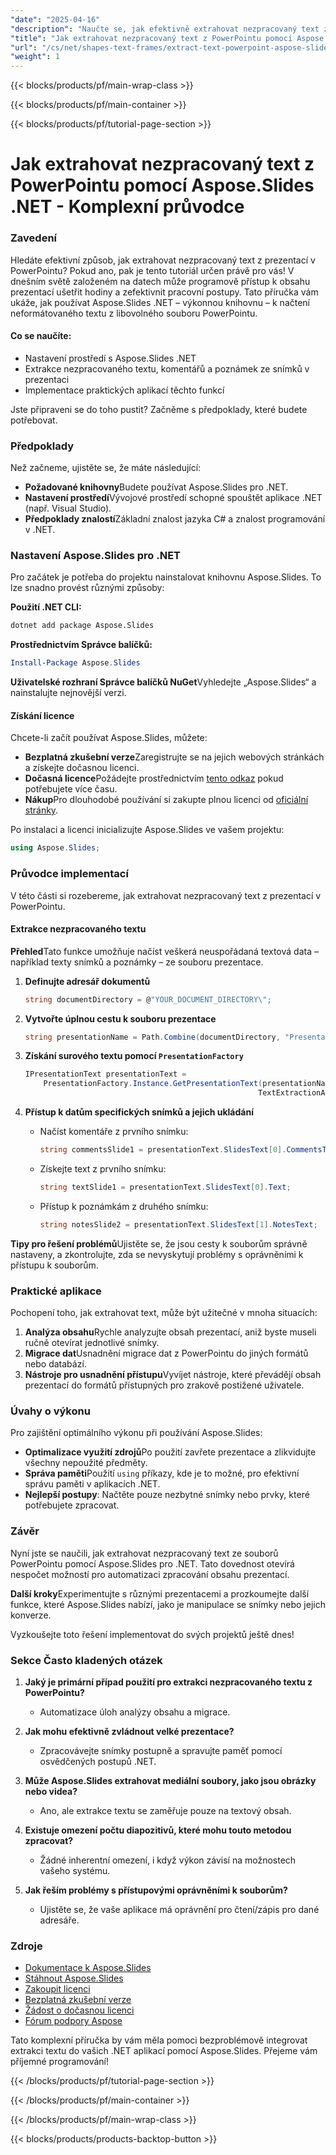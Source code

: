 ```yaml
---
"date": "2025-04-16"
"description": "Naučte se, jak efektivně extrahovat nezpracovaný text z prezentací v PowerPointu pomocí Aspose.Slides .NET. Tato komplexní příručka zahrnuje nastavení, implementaci a praktické aplikace pro zefektivnění pracovních postupů."
"title": "Jak extrahovat nezpracovaný text z PowerPointu pomocí Aspose.Slides .NET - Komplexní průvodce"
"url": "/cs/net/shapes-text-frames/extract-text-powerpoint-aspose-slides-dotnet/"
"weight": 1
---
```


{{< blocks/products/pf/main-wrap-class >}}

{{< blocks/products/pf/main-container >}}

{{< blocks/products/pf/tutorial-page-section >}}
# Jak extrahovat nezpracovaný text z PowerPointu pomocí Aspose.Slides .NET - Komplexní průvodce

### Zavedení

Hledáte efektivní způsob, jak extrahovat nezpracovaný text z prezentací v PowerPointu? Pokud ano, pak je tento tutoriál určen právě pro vás! V dnešním světě založeném na datech může programově přístup k obsahu prezentací ušetřit hodiny a zefektivnit pracovní postupy. Tato příručka vám ukáže, jak používat Aspose.Slides .NET – výkonnou knihovnu – k načtení neformátovaného textu z libovolného souboru PowerPointu.

#### Co se naučíte:
- Nastavení prostředí s Aspose.Slides .NET
- Extrakce nezpracovaného textu, komentářů a poznámek ze snímků v prezentaci
- Implementace praktických aplikací těchto funkcí

Jste připraveni se do toho pustit? Začněme s předpoklady, které budete potřebovat.

### Předpoklady

Než začneme, ujistěte se, že máte následující:

- **Požadované knihovny**Budete používat Aspose.Slides pro .NET.
- **Nastavení prostředí**Vývojové prostředí schopné spouštět aplikace .NET (např. Visual Studio).
- **Předpoklady znalostí**Základní znalost jazyka C# a znalost programování v .NET.

### Nastavení Aspose.Slides pro .NET

Pro začátek je potřeba do projektu nainstalovat knihovnu Aspose.Slides. To lze snadno provést různými způsoby:

**Použití .NET CLI:**
```bash
dotnet add package Aspose.Slides
```

**Prostřednictvím Správce balíčků:**
```powershell
Install-Package Aspose.Slides
```

**Uživatelské rozhraní Správce balíčků NuGet**Vyhledejte „Aspose.Slides“ a nainstalujte nejnovější verzi.

#### Získání licence

Chcete-li začít používat Aspose.Slides, můžete:
- **Bezplatná zkušební verze**Zaregistrujte se na jejich webových stránkách a získejte dočasnou licenci.
- **Dočasná licence**Požádejte prostřednictvím [tento odkaz](https://purchase.aspose.com/temporary-license/) pokud potřebujete více času.
- **Nákup**Pro dlouhodobé používání si zakupte plnou licenci od [oficiální stránky](https://purchase.aspose.com/buy).

Po instalaci a licenci inicializujte Aspose.Slides ve vašem projektu:

```csharp
using Aspose.Slides;
```

### Průvodce implementací

V této části si rozebereme, jak extrahovat nezpracovaný text z prezentací v PowerPointu.

#### Extrakce nezpracovaného textu

**Přehled**Tato funkce umožňuje načíst veškerá neuspořádaná textová data – například texty snímků a poznámky – ze souboru prezentace.

1. **Definujte adresář dokumentů**
   ```csharp
   string documentDirectory = @"YOUR_DOCUMENT_DIRECTORY\";
   ```

2. **Vytvořte úplnou cestu k souboru prezentace**
   ```csharp
   string presentationName = Path.Combine(documentDirectory, "PresentationText.pptx");
   ```

3. **Získání surového textu pomocí `PresentationFactory`**
   ```csharp
   IPresentationText presentationText = 
       PresentationFactory.Instance.GetPresentationText(presentationName, 
                                                       TextExtractionArrangingMode.Unarranged);
   ```

4. **Přístup k datům specifických snímků a jejich ukládání**
   - Načíst komentáře z prvního snímku:
     ```csharp
     string commentsSlide1 = presentationText.SlidesText[0].CommentsText;
     ```
   
   - Získejte text z prvního snímku:
     ```csharp
     string textSlide1 = presentationText.SlidesText[0].Text;
     ```

   - Přístup k poznámkám z druhého snímku:
     ```csharp
     string notesSlide2 = presentationText.SlidesText[1].NotesText;
     ```

**Tipy pro řešení problémů**Ujistěte se, že jsou cesty k souborům správně nastaveny, a zkontrolujte, zda se nevyskytují problémy s oprávněními k přístupu k souborům.

### Praktické aplikace

Pochopení toho, jak extrahovat text, může být užitečné v mnoha situacích:

1. **Analýza obsahu**Rychle analyzujte obsah prezentací, aniž byste museli ručně otevírat jednotlivé snímky.
2. **Migrace dat**Usnadnění migrace dat z PowerPointu do jiných formátů nebo databází.
3. **Nástroje pro usnadnění přístupu**Vyvíjet nástroje, které převádějí obsah prezentací do formátů přístupných pro zrakově postižené uživatele.

### Úvahy o výkonu

Pro zajištění optimálního výkonu při používání Aspose.Slides:
- **Optimalizace využití zdrojů**Po použití zavřete prezentace a zlikvidujte všechny nepoužité předměty.
- **Správa paměti**Použití `using` příkazy, kde je to možné, pro efektivní správu paměti v aplikacích .NET.
- **Nejlepší postupy**: Načtěte pouze nezbytné snímky nebo prvky, které potřebujete zpracovat.

### Závěr

Nyní jste se naučili, jak extrahovat nezpracovaný text ze souborů PowerPointu pomocí Aspose.Slides pro .NET. Tato dovednost otevírá nespočet možností pro automatizaci zpracování obsahu prezentací.

**Další kroky**Experimentujte s různými prezentacemi a prozkoumejte další funkce, které Aspose.Slides nabízí, jako je manipulace se snímky nebo jejich konverze.

Vyzkoušejte toto řešení implementovat do svých projektů ještě dnes!

### Sekce Často kladených otázek

1. **Jaký je primární případ použití pro extrakci nezpracovaného textu z PowerPointu?**
   - Automatizace úloh analýzy obsahu a migrace.
   
2. **Jak mohu efektivně zvládnout velké prezentace?**
   - Zpracovávejte snímky postupně a spravujte paměť pomocí osvědčených postupů .NET.
3. **Může Aspose.Slides extrahovat mediální soubory, jako jsou obrázky nebo videa?**
   - Ano, ale extrakce textu se zaměřuje pouze na textový obsah.
4. **Existuje omezení počtu diapozitivů, které mohu touto metodou zpracovat?**
   - Žádné inherentní omezení, i když výkon závisí na možnostech vašeho systému.
5. **Jak řeším problémy s přístupovými oprávněními k souborům?**
   - Ujistěte se, že vaše aplikace má oprávnění pro čtení/zápis pro dané adresáře.

### Zdroje
- [Dokumentace k Aspose.Slides](https://reference.aspose.com/slides/net/)
- [Stáhnout Aspose.Slides](https://releases.aspose.com/slides/net/)
- [Zakoupit licenci](https://purchase.aspose.com/buy)
- [Bezplatná zkušební verze](https://releases.aspose.com/slides/net/)
- [Žádost o dočasnou licenci](https://purchase.aspose.com/temporary-license/)
- [Fórum podpory Aspose](https://forum.aspose.com/c/slides/11)

Tato komplexní příručka by vám měla pomoci bezproblémově integrovat extrakci textu do vašich .NET aplikací pomocí Aspose.Slides. Přejeme vám příjemné programování!

{{< /blocks/products/pf/tutorial-page-section >}}

{{< /blocks/products/pf/main-container >}}

{{< /blocks/products/pf/main-wrap-class >}}

{{< blocks/products/products-backtop-button >}}